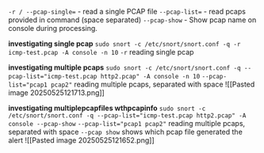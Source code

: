 
`-r / --pcap-single=` - read a single PCAP file
`--pcap-list=` - read pcaps provided in command (space separated)
`--pcap-show` - Show pcap name on console during processing.

**investigating single pcap**
`sudo snort -c /etc/snort/snort.conf -q -r icmp-test.pcap -A console -n 10`
`-r` reading single pcap

**investigating multiple pcaps**
`sudo snort -c /etc/snort/snort.conf -q --pcap-list="icmp-test.pcap http2.pcap" -A console -n 10`
`--pcap-list="pcap1 pcap2"` reading multiple pcaps, separated with space
![[Pasted image 20250525121713.png]]

**investigating multiplepcapfiles wthpcapinfo**
`sudo snort -c /etc/snort/snort.conf -q --pcap-list="icmp-test.pcap http2.pcap" -A console --pcap-show`
`--pcap-list="pcap1 pcap2"` reading multiple pcaps, separated with space
`--pcap show`  shows which pcap file generated the alert
![[Pasted image 20250525121652.png]]

